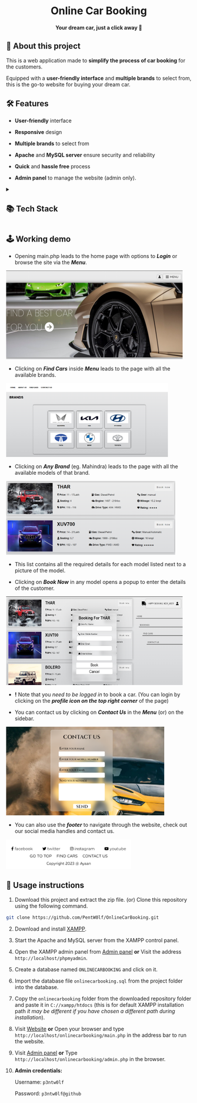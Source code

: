<h1 align=center>Online Car Booking</h1>

<p align=center>
    <h4 align=center>Your dream car, just a click away 🚗</h4>
</p>

##  🚀 About this project

This is a web application made to **simplify the process of car booking** for the customers. 

Equipped with a **user-friendly interface** and **multiple brands** to select from, this is the go-to website for buying your dream car.

## 🛠️ Features

- **User-friendly** interface

- **Responsive** design 

- **Multiple brands** to select from

- **Apache** and **MySQL server** ensure security and reliability

- **Quick** and **hassle free** process

- **Admin panel** to manage the website (admin only).

<details>
<summary><h2> 📚 Tech Stack</h2></summary>

- **HTML5**
- **CSS3**
- **JavaScript**
- **PHP**
- **MySQL**
- **Bootstrap**
- **XAMPP**
</details>

## 🕹️ Working demo

- Opening main.php leads to the home page with options to ***Login*** or browse the site via the ***Menu***.

<img src="Readme-images/landing_page.png" alt="Home page" height=240px width=480px>

- Clicking on ***Find Cars*** inside ***Menu*** leads to the page with all the available brands.

<img src="Readme-images/brands_list_page.png" alt="Brands list" height=200px width=440px>

- Clicking on ***Any Brand*** (eg. Mahindra) leads to the page with all the available models of that brand.

<img src="Readme-images/cars_list_page.png" alt="Models list" height=200px width=460px>

- This list contains all the required details for each model listed next to a picture of the model.

- Clicking on ***Book Now*** in any model opens a popup to enter the details of the customer.

<img src="Readme-images/book_car.png" alt="Booking form" height=240px width=480px>

- **!** Note that you *need to be logged in* to book a car. (You can login by clicking on the ***profile icon on the top right corner*** of the page)

- You can contact us by clicking on ***Contact Us*** in the ***Menu*** (or) on the sidebar.

<img src="Readme-images/contact_us_page.png" alt="Contact Us" height=240px width=430px>

- You can also use the ***footer*** to navigate through the website, check out our social media handles and contact us.

<img src="Readme-images/footer.png" alt="Footer" height=80px width=340px>

## 📝 Usage instructions

1. Download this project and extract the zip file. (or) Clone this repository using the following command.

```bash
git clone https://github.com/PentW0lf/OnlineCarBooking.git
```

2. Download and install [XAMPP](https://www.apachefriends.org/download.html).

3. Start the Apache and MySQL server from the XAMPP control panel.

4. Open the XAMPP admin panel from [Admin panel](http://localhost/phpmyadmin) **or**
Visit the address ```http://localhost/phpmyadmin```.

5. Create a database named ```ONLINECARBOOKING``` and click on it.

6. Import the database file ```onlinecarbooking.sql``` from the project folder into the database.

7. Copy the ```onlinecarbooking``` folder from the downloaded repository folder and paste it in ```C://xampp/htdocs``` (this is for default XAMPP installation path *it may be different if you have chosen a different path during installation*).

8. Visit [Website](http://localhost/onlinecarbooking\main.php) **or** 
Open your browser and type ```http://localhost/onlinecarbooking/main.php``` in the address bar to run the website.

9. Visit [Admin panel](http://localhost/onlinecarbooking\main.php) **or** 
Type ```http://localhost/onlinecarbooking/admin.php``` in the browser.

10. **Admin credentials:**
    
    Username: ```p3ntw0lf```
    
    Password: ```p3ntw0lf@github```
